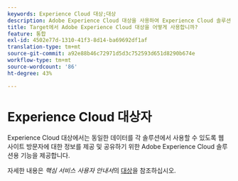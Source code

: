 ```yaml
---
keywords: Experience Cloud 대상;대상
description: Adobe Experience Cloud 대상을 사용하여 Experience Cloud 솔루션이 웹 사이트 방문자에 대한 정보를 다른 Adobe 솔루션과 통신하고 공유하는 방법에 대해 알아보십시오.
title: Target에서 Adobe Experience Cloud 대상을 어떻게 사용합니까?
feature: 통합
exl-id: 4502e77d-1310-41f3-8d14-ba69692df1af
translation-type: tm+mt
source-git-commit: a92e88b46c72971d5d3c752593d651d8290b674e
workflow-type: tm+mt
source-wordcount: '86'
ht-degree: 43%

---
```


# Experience Cloud 대상자

Experience Cloud 대상에서는 동일한 데이터를 각 솔루션에서 사용할 수 있도록 웹 사이트 방문자에 대한 정보를 제공 및 공유하기 위한 Adobe Experience Cloud 솔루션용 기능을 제공합니다.

자세한 내용은 *핵심 서비스 사용자 안내서*&#x200B;의 [대상](https://experienceleague.adobe.com/docs/core-services/interface/audiences/audience-library.html)을 참조하십시오.
